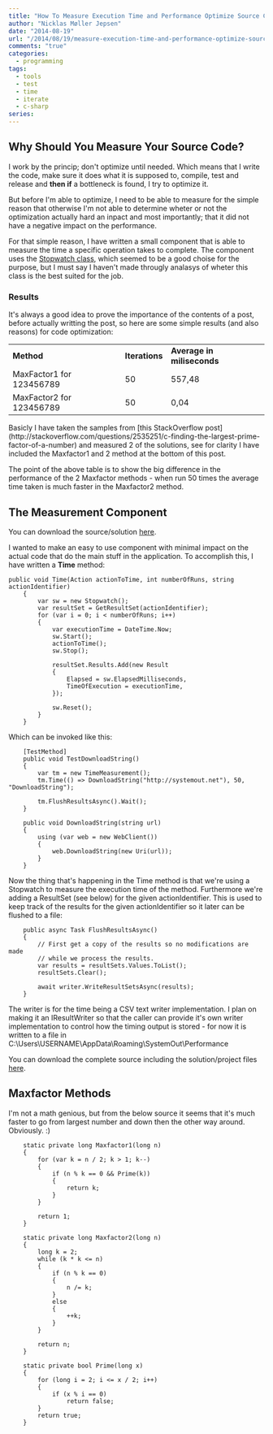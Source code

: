 ```yaml
---
title: "How To Measure Execution Time and Performance Optimize Source Code"
author: "Nicklas Møller Jepsen"
date: "2014-08-19"
url: "/2014/08/19/measure-execution-time-and-performance-optimize-source-code"
comments: "true"
categories:
  - programming
tags:
  - tools
  - test
  - time
  - iterate
  - c-sharp
series:
---
```

## Why Should You Measure Your Source Code?
I work by the princip; don't optimize until needed. Which means that I write the code, make sure it does what it is supposed to, compile, test and release and **then if** a bottleneck is found, I try to optimize it.

But before I'm able to optimize, I need to be able to measure for the simple reason that otherwise I'm not able to determine wheter or not the optimization actually hard an inpact and most importantly; that it did not have a negative impact on the performance.

For that simple reason, I have written a small component that is able to measure the time a specific operation takes to complete. The component uses the [Stopwatch class](http://msdn.microsoft.com/en-us/library/system.diagnostics.stopwatch.aspx "Stopwatch class on MSDN"), which seemed to be a good choise for the purpose, but I must say I haven't made througly analasys of wheter this class is the best suited for the job.

### Results
It's always a good idea to prove the importance of the contents of a post, before actually writting the post, so here are some simple results (and also reasons) for code optimization:

<table>
    <tr>
        <td><b>Method</td>
        <td><b>Iterations</td>
		<td><b>Average in miliseconds</td>
    </tr>
    <tr>
        <td>MaxFactor1 for 123456789</td>
		<td>50</td>
        <td>557,48</td>
    </tr>
    <tr>
        <td>MaxFactor2 for 123456789</td>
		<td>50</td>
        <td>0,04</td>
    </tr>
</table>  
<!--more-->
Basicly I have taken the samples from [this StackOverflow post](http://stackoverflow.com/questions/2535251/c-finding-the-largest-prime-factor-of-a-number) and measured 2 of the solutions, see for clarity I have included the Maxfactor1 and 2 method at the bottom of this post.

The point of the above table is to show the big difference in the performance of the 2 Maxfactor methods - when run 50 times the average time taken is much faster in the Maxfactor2 method.


## The Measurement Component
You can download the source/solution [here](http://1drv.ms/1qn4PNM "Solution on OneDrive").

I wanted to make an easy to use component with minimal impact on the actual code that do the main stuff in the application.
To accomplish this, I have written a **Time** method:
	        
	public void Time(Action actionToTime, int numberOfRuns, string actionIdentifier)
        {
            var sw = new Stopwatch();
            var resultSet = GetResultSet(actionIdentifier);
            for (var i = 0; i < numberOfRuns; i++)
            {
                var executionTime = DateTime.Now;
                sw.Start();
                actionToTime();
                sw.Stop();

                resultSet.Results.Add(new Result
                {
                    Elapsed = sw.ElapsedMilliseconds,
                    TimeOfExecution = executionTime,
                });

                sw.Reset();
            }
        }

Which can be invoked like this:

	    [TestMethod]
        public void TestDownloadString()
        {
            var tm = new TimeMeasurement();
            tm.Time(() => DownloadString("http://systemout.net"), 50, "DownloadString");

            tm.FlushResultsAsync().Wait();
        }
	
		public void DownloadString(string url)
        {
            using (var web = new WebClient())
            {
                web.DownloadString(new Uri(url));
            }
        }

Now the thing that's happening in the Time method is that we're using a Stopwatch to measure the execution time of the method. Furthermore we're adding a ResultSet (see below) for the given actionIdentifier. This is used to keep track of the results for the given actionIdentifier so it later can be flushed to a file:

	    public async Task FlushResultsAsync()
        {
            // First get a copy of the results so no modifications are made
            // while we process the results.
            var results = resultSets.Values.ToList();
            resultSets.Clear();

            await writer.WriteResultSetsAsync(results);
        }

The writer is for the time being a CSV text writer implementation. I plan on making it an IResultWriter so that the caller can provide it's own writer implementation to control how the timing output is stored - for now it is written to a file in C:\Users\USERNAME\AppData\Roaming\SystemOut\Performance

You can download the complete source including the solution/project files [here](http://1drv.ms/1qn4PNM "Solution on OneDrive").

## Maxfactor Methods
I'm not a math genious, but from the below source it seems that it's much faster to go from largest number and down then the other way around. Obviously. :)

        static private long Maxfactor1(long n)
        {
            for (var k = n / 2; k > 1; k--)
            {
                if (n % k == 0 && Prime(k))
                {
                    return k;
                }
            }

            return 1;
        }

        static private long Maxfactor2(long n)
        {
            long k = 2;
            while (k * k <= n)
            {
                if (n % k == 0)
                {
                    n /= k;
                }
                else
                {
                    ++k;
                }
            }

            return n;
        }

        static private bool Prime(long x)
        {
            for (long i = 2; i <= x / 2; i++)
            {
                if (x % i == 0)
                    return false;
            }
            return true;
        }